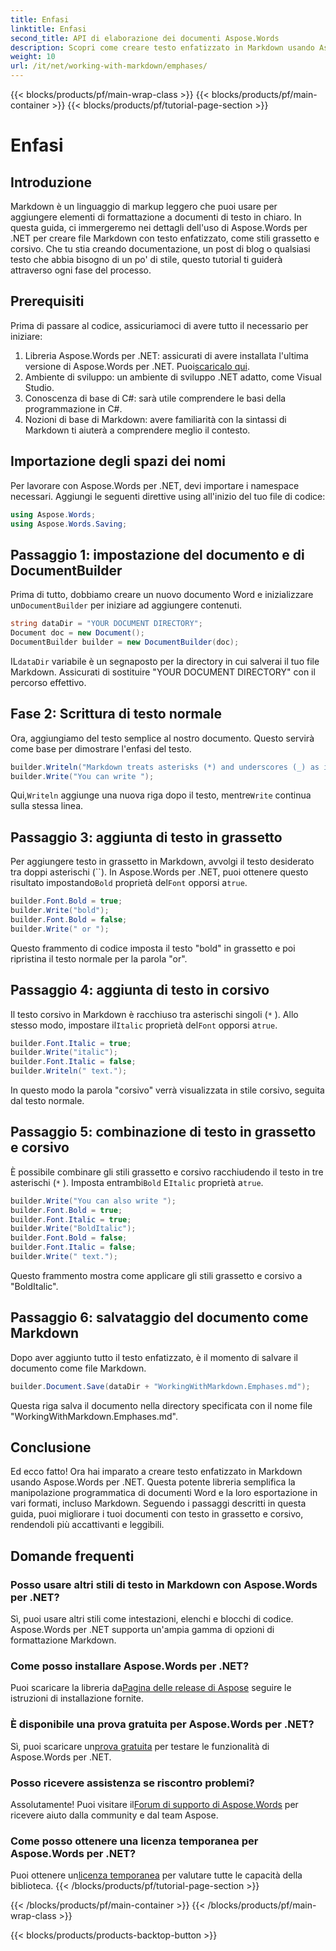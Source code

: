 ```yaml
---
title: Enfasi
linktitle: Enfasi
second_title: API di elaborazione dei documenti Aspose.Words
description: Scopri come creare testo enfatizzato in Markdown usando Aspose.Words per .NET. Questa guida copre gli stili grassetto, corsivo e combinato con istruzioni passo-passo.
weight: 10
url: /it/net/working-with-markdown/emphases/
---
```


{{< blocks/products/pf/main-wrap-class >}}
{{< blocks/products/pf/main-container >}}
{{< blocks/products/pf/tutorial-page-section >}}

# Enfasi

## Introduzione

Markdown è un linguaggio di markup leggero che puoi usare per aggiungere elementi di formattazione a documenti di testo in chiaro. In questa guida, ci immergeremo nei dettagli dell'uso di Aspose.Words per .NET per creare file Markdown con testo enfatizzato, come stili grassetto e corsivo. Che tu stia creando documentazione, un post di blog o qualsiasi testo che abbia bisogno di un po' di stile, questo tutorial ti guiderà attraverso ogni fase del processo.

## Prerequisiti

Prima di passare al codice, assicuriamoci di avere tutto il necessario per iniziare:

1.  Libreria Aspose.Words per .NET: assicurati di avere installata l'ultima versione di Aspose.Words per .NET. Puoi[scaricalo qui](https://releases.aspose.com/words/net/).
2. Ambiente di sviluppo: un ambiente di sviluppo .NET adatto, come Visual Studio.
3. Conoscenza di base di C#: sarà utile comprendere le basi della programmazione in C#.
4. Nozioni di base di Markdown: avere familiarità con la sintassi di Markdown ti aiuterà a comprendere meglio il contesto.

## Importazione degli spazi dei nomi

Per lavorare con Aspose.Words per .NET, devi importare i namespace necessari. Aggiungi le seguenti direttive using all'inizio del tuo file di codice:

```csharp
using Aspose.Words;
using Aspose.Words.Saving;
```

## Passaggio 1: impostazione del documento e di DocumentBuilder

Prima di tutto, dobbiamo creare un nuovo documento Word e inizializzare un`DocumentBuilder` per iniziare ad aggiungere contenuti.

```csharp
string dataDir = "YOUR DOCUMENT DIRECTORY";
Document doc = new Document();
DocumentBuilder builder = new DocumentBuilder(doc);
```

 IL`dataDir` variabile è un segnaposto per la directory in cui salverai il tuo file Markdown. Assicurati di sostituire "YOUR DOCUMENT DIRECTORY" con il percorso effettivo.

## Fase 2: Scrittura di testo normale

Ora, aggiungiamo del testo semplice al nostro documento. Questo servirà come base per dimostrare l'enfasi del testo.

```csharp
builder.Writeln("Markdown treats asterisks (*) and underscores (_) as indicators of emphases.");
builder.Write("You can write ");
```

 Qui,`Writeln` aggiunge una nuova riga dopo il testo, mentre`Write` continua sulla stessa linea.

## Passaggio 3: aggiunta di testo in grassetto

 Per aggiungere testo in grassetto in Markdown, avvolgi il testo desiderato tra doppi asterischi (``). In Aspose.Words per .NET, puoi ottenere questo risultato impostando`Bold` proprietà del`Font` opporsi a`true`.

```csharp
builder.Font.Bold = true;
builder.Write("bold");
builder.Font.Bold = false;
builder.Write(" or ");
```

Questo frammento di codice imposta il testo "bold" in grassetto e poi ripristina il testo normale per la parola "or".

## Passaggio 4: aggiunta di testo in corsivo

Il testo corsivo in Markdown è racchiuso tra asterischi singoli (`*` ). Allo stesso modo, impostare il`Italic` proprietà del`Font` opporsi a`true`.

```csharp
builder.Font.Italic = true;
builder.Write("italic");
builder.Font.Italic = false;
builder.Writeln(" text.");
```

In questo modo la parola "corsivo" verrà visualizzata in stile corsivo, seguita dal testo normale.

## Passaggio 5: combinazione di testo in grassetto e corsivo

È possibile combinare gli stili grassetto e corsivo racchiudendo il testo in tre asterischi (`*` ). Imposta entrambi`Bold` E`Italic` proprietà a`true`.

```csharp
builder.Write("You can also write ");
builder.Font.Bold = true;
builder.Font.Italic = true;
builder.Write("BoldItalic");
builder.Font.Bold = false;
builder.Font.Italic = false;
builder.Write(" text.");
```

Questo frammento mostra come applicare gli stili grassetto e corsivo a "BoldItalic".

## Passaggio 6: salvataggio del documento come Markdown

Dopo aver aggiunto tutto il testo enfatizzato, è il momento di salvare il documento come file Markdown.

```csharp
builder.Document.Save(dataDir + "WorkingWithMarkdown.Emphases.md");
```

Questa riga salva il documento nella directory specificata con il nome file "WorkingWithMarkdown.Emphases.md".

## Conclusione

Ed ecco fatto! Ora hai imparato a creare testo enfatizzato in Markdown usando Aspose.Words per .NET. Questa potente libreria semplifica la manipolazione programmatica di documenti Word e la loro esportazione in vari formati, incluso Markdown. Seguendo i passaggi descritti in questa guida, puoi migliorare i tuoi documenti con testo in grassetto e corsivo, rendendoli più accattivanti e leggibili.

## Domande frequenti

### Posso usare altri stili di testo in Markdown con Aspose.Words per .NET?
Sì, puoi usare altri stili come intestazioni, elenchi e blocchi di codice. Aspose.Words per .NET supporta un'ampia gamma di opzioni di formattazione Markdown.

### Come posso installare Aspose.Words per .NET?
 Puoi scaricare la libreria da[Pagina delle release di Aspose](https://releases.aspose.com/words/net/) seguire le istruzioni di installazione fornite.

### È disponibile una prova gratuita per Aspose.Words per .NET?
 Sì, puoi scaricare un[prova gratuita](https://releases.aspose.com/) per testare le funzionalità di Aspose.Words per .NET.

### Posso ricevere assistenza se riscontro problemi?
 Assolutamente! Puoi visitare il[Forum di supporto di Aspose.Words](https://forum.aspose.com/c/words/8) per ricevere aiuto dalla community e dal team Aspose.

### Come posso ottenere una licenza temporanea per Aspose.Words per .NET?
 Puoi ottenere un[licenza temporanea](https://purchase.aspose.com/temporary-license/) per valutare tutte le capacità della biblioteca.
{{< /blocks/products/pf/tutorial-page-section >}}

{{< /blocks/products/pf/main-container >}}
{{< /blocks/products/pf/main-wrap-class >}}

{{< blocks/products/products-backtop-button >}}
